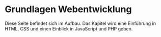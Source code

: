# Grundlagen Webentwicklung
 
Diese Seite befindet sich im Aufbau.
Das Kapitel wird eine Einführung in HTML, CSS und einen Einblick in JavaScript und PHP geben.